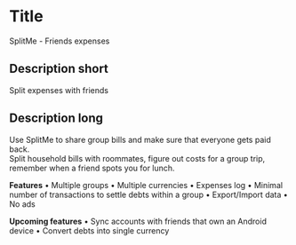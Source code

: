 # Title

SplitMe - Friends expenses

## Description short

Split expenses with friends

## Description long

Use SplitMe to share group bills and make sure that everyone gets paid back.<br />Split household bills with roommates, figure out costs for a group trip, remember when a friend spots you for lunch.

<b>Features</b>
&#8226; Multiple groups
&#8226; Multiple currencies
&#8226; Expenses log
&#8226; Minimal number of transactions to settle debts within a group
&#8226; Export/Import data
&#8226; No ads

<b>Upcoming features</b>
&#8226; Sync accounts with friends that own an Android device
&#8226; Convert debts into single currency
